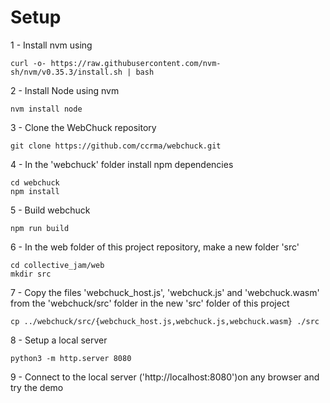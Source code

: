 
# Setup

1 - Install nvm using
```
curl -o- https://raw.githubusercontent.com/nvm-sh/nvm/v0.35.3/install.sh | bash
```
2 - Install Node using nvm
```
nvm install node
```
3 - Clone the WebChuck repository
```
git clone https://github.com/ccrma/webchuck.git
```
4 - In the 'webchuck' folder install npm dependencies
```
cd webchuck
npm install
```
5 - Build webchuck
```
npm run build
```
6 - In the web folder of this project repository, make a new folder 'src'
```
cd collective_jam/web
mkdir src
```
7 - Copy the files 'webchuck_host.js', 'webchuck.js' and 'webchuck.wasm' from the 'webchuck/src' folder in the new 'src' folder of this project
```
cp ../webchuck/src/{webchuck_host.js,webchuck.js,webchuck.wasm} ./src
```
8 - Setup a local server
```
python3 -m http.server 8080
```
9 - Connect to the local server ('http://localhost:8080')on any browser and try the demo